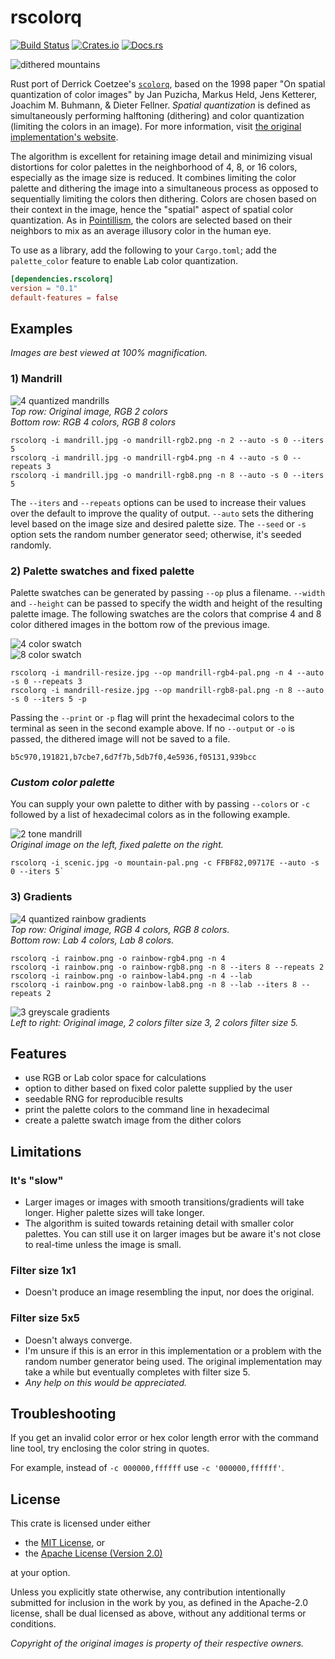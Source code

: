 # rscolorq
[![Build Status](https://img.shields.io/github/workflow/status/okaneco/rscolorq/Rust%20CI/master)](https://github.com/okaneco/rscolorq)
[![Crates.io](https://img.shields.io/crates/v/rscolorq.svg)](https://crates.io/crates/rscolorq)
[![Docs.rs](https://docs.rs/rscolorq/badge.svg)](https://docs.rs/rscolorq)

![dithered mountains](gfx/mountain-colors6-repeats4.png)

Rust port of Derrick Coetzee's [`scolorq`][scolorq], based on the 1998 paper
"On spatial quantization of color images" by Jan Puzicha, Markus Held, Jens
Ketterer, Joachim M. Buhmann, & Dieter Fellner. *Spatial quantization* is
defined as simultaneously performing halftoning (dithering) and color
quantization (limiting the colors in an image). For more information, visit
[the original implementation's website][scolorq].

The algorithm is excellent for retaining image detail and minimizing visual
distortions for color palettes in the neighborhood of 4, 8, or 16 colors,
especially as the image size is reduced. It combines limiting the color palette
and dithering the image into a simultaneous process as opposed to sequentially
limiting the colors then dithering. Colors are chosen based on their context in
the image, hence the "spatial" aspect of spatial color quantization. As in
[Pointillism][Pointillism], the colors are selected based on their neighbors to
mix as an average illusory color in the human eye.

[scolorq]: http://people.eecs.berkeley.edu/~dcoetzee/downloads/scolorq/
[Pointillism]: https://en.wikipedia.org/wiki/Pointillism#Gallery

To use as a library, add the following to your `Cargo.toml`; add the
`palette_color` feature to enable Lab color quantization.

```toml
[dependencies.rscolorq]
version = "0.1"
default-features = false
```

## Examples

*Images are best viewed at 100% magnification.*

### **1) Mandrill**

![4 quantized mandrills](/gfx/mandrill-montage.png)  
*Top row: Original image, RGB 2 colors*  
*Bottom row: RGB 4 colors, RGB 8 colors*  

```
rscolorq -i mandrill.jpg -o mandrill-rgb2.png -n 2 --auto -s 0 --iters 5
rscolorq -i mandrill.jpg -o mandrill-rgb4.png -n 4 --auto -s 0 --repeats 3
rscolorq -i mandrill.jpg -o mandrill-rgb8.png -n 8 --auto -s 0 --iters 5
```

The `--iters` and `--repeats` options can be used to increase their values over
the default to improve the quality of output. `--auto` sets the dithering
level based on the image size and desired palette size. The `--seed` or `-s`
option sets the random number generator seed; otherwise, it's seeded randomly.

### **2) Palette swatches and fixed palette**

Palette swatches can be generated by passing `--op` plus a filename. `--width`
and `--height` can be passed to specify the width and height of the resulting
palette image. The following swatches are the colors that comprise 4 and 8 color
dithered images in the bottom row of the previous image.

![4 color swatch](/gfx/mandrill-rgb4-pal.png)  
![8 color swatch](/gfx/mandrill-rgb8-pal.png)  

```
rscolorq -i mandrill-resize.jpg --op mandrill-rgb4-pal.png -n 4 --auto -s 0 --repeats 3
rscolorq -i mandrill-resize.jpg --op mandrill-rgb8-pal.png -n 8 --auto -s 0 --iters 5 -p
```

Passing the `--print` or `-p` flag will print the hexadecimal colors to the
terminal as seen in the second example above. If no `--output` or `-o` is
passed, the dithered image will not be saved to a file.

```
b5c970,191821,b7cbe7,6d7f7b,5db7f0,4e5936,f05131,939bcc
```

### ***Custom color palette***

You can supply your own palette to dither with by passing `--colors` or
`-c` followed by a list of hexadecimal colors as in the following example.

![2 tone mandrill](/gfx/mountain.jpg)  
*Original image on the left, fixed palette on the right.*

```
rscolorq -i scenic.jpg -o mountain-pal.png -c FFBF82,09717E --auto -s 0 --iters 5`
```

### **3) Gradients**

![4 quantized rainbow gradients](/gfx/rainbow-montage.png)  
*Top row: Original image, RGB 4 colors, RGB 8 colors.*  
*Bottom row: Lab 4 colors, Lab 8 colors.*  

```
rscolorq -i rainbow.png -o rainbow-rgb4.png -n 4
rscolorq -i rainbow.png -o rainbow-rgb8.png -n 8 --iters 8 --repeats 2
rscolorq -i rainbow.png -o rainbow-lab4.png -n 4 --lab
rscolorq -i rainbow.png -o rainbow-lab8.png -n 8 --lab --iters 8 --repeats 2
```

![3 greyscale gradients](/gfx/gradient-orig-3-5.png)  
*Left to right: Original image, 2 colors filter size 3, 2 colors filter size 5.*

## **Features**
- use RGB or Lab color space for calculations
- option to dither based on fixed color palette supplied by the user
- seedable RNG for reproducible results
- print the palette colors to the command line in hexadecimal
- create a palette swatch image from the dither colors

## **Limitations**

### It's "slow"
- Larger images or images with smooth transitions/gradients will take longer.
Higher palette sizes will take longer.
- The algorithm is suited towards retaining detail with smaller color palettes.
You can still use it on larger images but be aware it's not close to real-time
unless the image is small.

### Filter size 1x1
- Doesn't produce an image resembling the input, nor does the original.

### Filter size 5x5
- Doesn't always converge.
- I'm unsure if this is an error in this implementation or a problem with the
random number generator being used. The original implementation may take a while
but eventually completes with filter size 5.
- *Any help on this would be appreciated.*

## **Troubleshooting**
If you get an invalid color error or hex color length error with the command
line tool, try enclosing the color string in quotes.

For example, instead of `-c 000000,ffffff` use `-c '000000,ffffff'`.

## **License**
This crate is licensed under either
- the [MIT License](LICENSE-MIT), or
- the [Apache License (Version 2.0)](LICENSE-APACHE)

at your option.

Unless you explicitly state otherwise, any contribution intentionally submitted
for inclusion in the work by you, as defined in the Apache-2.0 license, shall be
dual licensed as above, without any additional terms or conditions.

*Copyright of the original images is property of their respective owners.*

